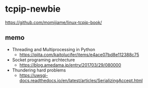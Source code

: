 # tcpip-newbie

https://github.com/momijiame/linux-tcpip-book/

## memo

- Threading and Multiprocessing in Python
    - https://qiita.com/kaitolucifer/items/e4ace07bd8e112388c75
- Socket programing archtecture
    - https://blog.amedama.jp/entry/201703/29/080000
- Thundering hard problems
    - https://uwsgi-docs.readthedocs.io/en/latest/articles/SerializingAccept.html
